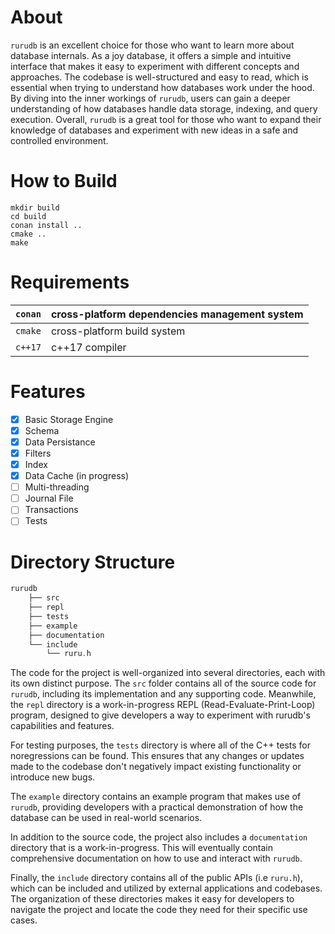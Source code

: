 # About

``rurudb`` is an excellent choice for those who want to learn more about database internals. As a joy database, it offers a simple and intuitive interface that makes it easy to experiment with different concepts and approaches. The codebase is well-structured and easy to read, which is essential when trying to understand how databases work under the hood. By diving into the inner workings of ``rurudb``, users can gain a deeper understanding of how databases handle data storage, indexing, and query execution. Overall, ``rurudb`` is a great tool for those who want to expand their knowledge of databases and experiment with new ideas in a safe and controlled environment.

# How to Build

```shell
mkdir build
cd build 
conan install ..
cmake ..
make 
```

# Requirements

| `conan` | cross-platform dependencies management system |
| --------- | --------------------------------------------- |
| `cmake` | cross-platform build system                   |
| `c++17` | c++17 compiler                                |

# Features

- [X] Basic Storage Engine
- [X] Schema
- [X] Data Persistance
- [X] Filters
- [X] Index
- [X] Data Cache (in progress)
- [ ] Multi-threading
- [ ] Journal File
- [ ] Transactions
- [ ] Tests

# Directory Structure

```cpp
rurudb
    ├── src
    ├── repl
    ├── tests
    ├── example
    ├── documentation
    └── include
        └── ruru.h
```

The code for the project is well-organized into several directories, each with its own distinct purpose. The `src` folder contains all of the source code for ``rurudb``, including its implementation and any supporting code. Meanwhile, the `repl` directory is a work-in-progress REPL (Read-Evaluate-Print-Loop) program, designed to give developers a way to experiment with rurudb's capabilities and features.

For testing purposes, the `tests` directory is where all of the C++ tests for noregressions can be found. This ensures that any changes or updates made to the codebase don't negatively impact existing functionality or introduce new bugs.

The `example` directory contains an example program that makes use of ``rurudb``, providing developers with a practical demonstration of how the database can be used in real-world scenarios.

In addition to the source code, the project also includes a `documentation` directory that is a work-in-progress. This will eventually contain comprehensive documentation on how to use and interact with ``rurudb``.

Finally, the `include` directory contains all of the public APIs (i.e `ruru.h`), which can be included and utilized by external applications and codebases. The organization of these directories makes it easy for developers to navigate the project and locate the code they need for their specific use cases.
